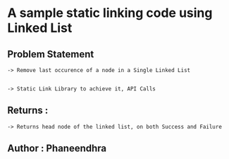 # A sample static linking code using Linked List

## Problem Statement

	-> Remove last occurence of a node in a Single Linked List
	
	
	-> Static Link Library to achieve it, API Calls
	
## Returns :

	-> Returns head node of the linked list, on both Success and Failure
	
## Author : Phaneendhra
